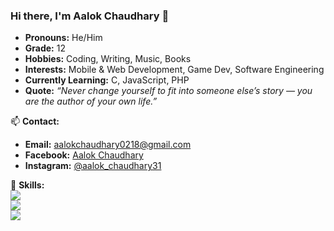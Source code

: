 ### Hi there, I'm Aalok Chaudhary 👋

- **Pronouns:** He/Him  
- **Grade:** 12  
- **Hobbies:** Coding, Writing, Music, Books  
- **Interests:** Mobile & Web Development, Game Dev, Software Engineering  
- **Currently Learning:** C, JavaScript, PHP  
- **Quote:** *“Never change yourself to fit into someone else’s story — you are the author of your own life.”*  

📫 **Contact:**  
- **Email:** aalokchaudhary0218@gmail.com  
- **Facebook:** [Aalok Chaudhary](https://facebook.com/yourprofile)  
- **Instagram:** [@aalok_chaudhary31](https://instagram.com/aalok_chaudhary31)  

🔧 **Skills:**  
![](https://img.shields.io/badge/Code-C-informational?style=flat&logo=c&logoColor=white&color=2bbc8a)  
![](https://img.shields.io/badge/Code-JavaScript-informational?style=flat&logo=javascript&logoColor=white&color=2bbc8a)  
![](https://img.shields.io/badge/Code-PHP-informational?style=flat&logo=php&logoColor=white&color=2bbc8a)  
